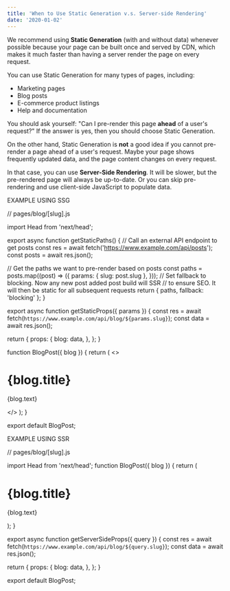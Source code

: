```yaml
---
title: 'When to Use Static Generation v.s. Server-side Rendering'
date: '2020-01-02'
---
```


We recommend using **Static Generation** (with and without data) whenever possible because your page can be built once and served by CDN, which makes it much faster than having a server render the page on every request.

You can use Static Generation for many types of pages, including:

- Marketing pages
- Blog posts
- E-commerce product listings
- Help and documentation

You should ask yourself: "Can I pre-render this page **ahead** of a user's request?" If the answer is yes, then you should choose Static Generation.

On the other hand, Static Generation is **not** a good idea if you cannot pre-render a page ahead of a user's request. Maybe your page shows frequently updated data, and the page content changes on every request.

In that case, you can use **Server-Side Rendering**. It will be slower, but the pre-rendered page will always be up-to-date. Or you can skip pre-rendering and use client-side JavaScript to populate data.











 EXAMPLE USING SSG

 // pages/blog/[slug].js

import Head from 'next/head';

export async function getStaticPaths() {
  // Call an external API endpoint to get posts
  const res = await fetch('https://www.example.com/api/posts');
  const posts = await res.json();

  // Get the paths we want to pre-render based on posts
  const paths = posts.map((post) => ({
    params: { slug: post.slug },
  }));
  // Set fallback to blocking. Now any new post added post build will SSR
  // to ensure SEO. It will then be static for all subsequent requests
  return { paths, fallback: 'blocking' };
}

export async function getStaticProps({ params }) {
  const res = await fetch(`https://www.example.com/api/blog/${params.slug}`);
  const data = await res.json();

  return {
    props: {
      blog: data,
    },
  };
}

function BlogPost({ blog }) {
  return (
    <>
      <Head>
        <title>{blog.title} | My Site</title>
      </Head>
      <div>
        <h1>{blog.title}</h1>
        <p>{blog.text}</p>
      </div>
    </>
  );
}

export default BlogPost;





EXAMPLE USING SSR 

// pages/blog/[slug].js

import Head from 'next/head';
function BlogPost({ blog }) {
  return (
    <div>
      <Head>
        <title>{blog.title} | My Site</title>
      </Head>
      <div>
        <h1>{blog.title}</h1>
        <p>{blog.text}</p>
      </div>
    </div>
  );
}

export async function getServerSideProps({ query }) {
  const res = await fetch(`https://www.example.com/api/blog/${query.slug}`);
  const data = await res.json();

  return {
    props: {
      blog: data,
    },
  };
}

export default BlogPost;